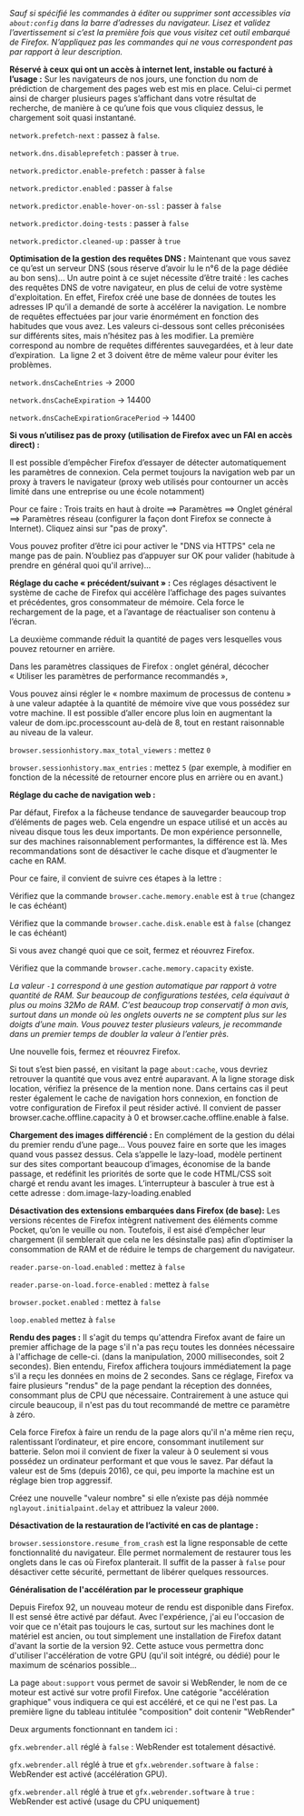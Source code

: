 *Sauf si spécifié les commandes à éditer ou supprimer sont accessibles via ```about:config``` dans la barre d’adresses du navigateur. 
Lisez et validez l’avertissement si c’est la première fois que vous visitez cet outil embarqué de Firefox. 
N’appliquez pas les commandes qui ne vous correspondent pas par rapport à leur description.*

**Réservé à ceux qui ont un accès à internet lent, instable ou facturé à l’usage :**
Sur les navigateurs de nos jours, une fonction du nom de prédiction de chargement des pages web est mis en place. Celui-ci permet ainsi de charger plusieurs pages s’affichant dans votre résultat de recherche, de manière à ce qu’une fois que vous cliquiez dessus, le chargement soit quasi instantané.

```network.prefetch-next``` : passez à ```false```.

```network.dns.disableprefetch``` : passer à ```true```. 

```network.predictor.enable-prefetch``` : passer à ```false```

```network.predictor.enabled``` : passer à ```false```

```network.predictor.enable-hover-on-ssl``` : passer à ```false```

```network.predictor.doing-tests``` : passer à ```false```

```network.predictor.cleaned-up``` : passer à ```true```

**Optimisation de la gestion des requêtes DNS :**
Maintenant que vous savez ce qu’est un serveur DNS (sous réserve d’avoir lu le n°6 de la page dédiée au bon sens)...
Un autre point à ce sujet nécessite d’être traité : les caches des requêtes DNS de votre navigateur, en plus de celui de votre système d'exploitation. 
En effet, Firefox créé une base de données de toutes les adresses IP qu’il a demandé de sorte à accélérer la navigation. 
Le nombre de requêtes effectuées par jour varie énormément en fonction des habitudes que vous avez.
Les valeurs ci-dessous sont celles préconisées sur différents sites, mais n’hésitez pas à les modifier. 
La première correspond au nombre de requêtes différentes sauvegardées, et à leur date d’expiration. 
La ligne 2 et 3 doivent être de même valeur pour éviter les problèmes.

```network.dnsCacheEntries``` -> 2000

```network.dnsCacheExpiration``` -> 14400

```network.dnsCacheExpirationGracePeriod``` -> 14400

**Si vous n’utilisez pas de proxy (utilisation de Firefox avec un FAI en accès direct) :** 

Il est possible d’empêcher Firefox d’essayer de détecter automatiquement les paramètres de connexion. 
Cela permet toujours la navigation web par un proxy à travers le navigateur (proxy web utilisés pour contourner un accès limité dans une entreprise ou une école notamment)

Pour ce faire : Trois traits en haut à droite ==> Paramètres ==> Onglet général ==> Paramètres réseau (configurer la façon dont Firefox se connecte à Internet). 
Cliquez ainsi sur "pas de proxy". 

Vous pouvez profiter d’être ici pour activer le "DNS via HTTPS" cela ne mange pas de pain. 
N’oubliez pas d’appuyer sur OK pour valider (habitude à prendre en général quoi qu'il arrive)...



**Réglage du cache « précédent/suivant » :** 
Ces réglages désactivent le système de cache de Firefox qui accélère l’affichage des pages suivantes et précédentes, gros consommateur de mémoire. 
Cela force le rechargement de la page, et a l’avantage de réactualiser son contenu à l’écran. 

La deuxième commande réduit la quantité de pages vers lesquelles vous pouvez retourner en arrière.

Dans les paramètres classiques de Firefox : onglet général, décocher « Utiliser les paramètres de performance recommandés », 

Vous pouvez ainsi régler le « nombre maximum de processus de contenu » à une valeur adaptée à la quantité de mémoire vive que vous possédez sur votre machine. Il est possible d’aller encore plus loin en augmentant la valeur de dom.ipc.processcount au-delà de 8, tout en restant raisonnable au niveau de la valeur.

```browser.sessionhistory.max_total_viewers``` : mettez ```0```

```browser.sessionhistory.max_entries``` : mettez ```5``` (par exemple, à modifier en fonction de la nécessité de retourner encore plus en arrière ou en avant.)

**Réglage du cache de navigation web :**

Par défaut, Firefox a la fâcheuse tendance de sauvegarder beaucoup trop d’éléments de pages web. Cela engendre un espace utilisé et un accès au niveau disque tous les deux importants. De mon expérience personnelle, sur des machines raisonnablement performantes, la différence est là. Mes recommandations sont de désactiver le cache disque et d’augmenter le cache en RAM.

Pour ce faire, il convient de suivre ces étapes à la lettre :

Vérifiez que la commande ```browser.cache.memory.enable``` est à ```true``` (changez le cas échéant)
    
Vérifiez que la commande ```browser.cache.disk.enable``` est à ```false``` (changez le cas échéant)
    
Si vous avez changé quoi que ce soit, fermez et réouvrez Firefox.
    
Vérifiez que la commande ```browser.cache.memory.capacity``` existe.
    
*La valeur ```-1``` correspond à une gestion automatique par rapport à votre quantité de RAM. 
Sur beaucoup de configurations testées, cela équivaut à plus ou moins 32Mo de RAM. 
C’est beaucoup trop conservatif à mon avis, surtout dans un monde où les onglets ouverts ne se comptent plus sur les doigts d’une main.
Vous pouvez tester plusieurs valeurs, je recommande dans un premier temps de doubler la valeur à l’entier près.*

Une nouvelle fois, fermez et réouvrez Firefox.
    
Si tout s’est bien passé, en visitant la page ```about:cache```, vous devriez retrouver la quantité que vous avez entré auparavant. A la ligne storage disk location, vérifiez la présence de la mention none.
Dans certains cas il peut rester également le cache de navigation hors connexion, en fonction de votre configuration de Firefox il peut résider activé. Il convient de passer browser.cache.offline.capacity à 0 et browser.cache.offline.enable à false.

**Chargement des images différencié :**
En complément de la gestion du délai du premier rendu d’une page...
Vous pouvez faire en sorte que les images quand vous passez dessus. Cela s’appelle le lazy-load, modèle pertinent sur des sites comportant beaucoup d’images, économise de la bande passage, et redéfinit les priorités de sorte que le code HTML/CSS soit chargé et rendu avant les images. L’interrupteur à basculer à true est à cette adresse : dom.image-lazy-loading.enabled

**Désactivation des extensions embarquées dans Firefox (de base):**
Les versions récentes de Firefox intègrent nativement des éléments comme Pocket, qu’on le veuille ou non. Toutefois, il est aisé d’empêcher leur chargement (il semblerait que cela ne les désinstalle pas) afin d’optimiser la consommation de RAM et de réduire le temps de chargement du navigateur.

```reader.parse-on-load.enabled``` : mettez à ```false``` 

```reader.parse-on-load.force-enabled``` : mettez à ```false``` 

```browser.pocket.enabled``` : mettez à ```false``` 

```loop.enabled``` mettez à ```false``` 

**Rendu des pages :** 
Il s'agit du temps qu'attendra Firefox avant de faire un premier affichage de la page s'il n'a pas reçu toutes les données nécessaire à l'affichage de celle-ci.
(dans la manipulation, 2000 millisecondes, soit 2 secondes). 
Bien entendu, Firefox affichera toujours immédiatement la page s'il a reçu les données en moins de 2 secondes.
Sans ce réglage, Firefox va faire plusieurs "rendus" de la page pendant la réception des données, consommant plus de CPU que nécessaire. 
Contrairement à une astuce qui circule beaucoup, il n'est pas du tout recommandé de mettre ce paramètre à zéro. 

Cela force Firefox à faire un rendu de la page alors qu'il n'a même rien reçu, ralentissant l’ordinateur, et pire encore, consommant inutilement sur batterie. 
Selon moi il convient de fixer la valeur à 0 seulement si vous possédez un ordinateur performant et que vous le savez.
Par défaut la valeur est de 5ms (depuis 2016), ce qui, peu importe la machine est un réglage bien trop aggressif.

Créez une nouvelle "valeur nombre" si elle n’existe pas déjà nommée ```nglayout.initialpaint.delay``` et attribuez la valeur ```2000```.

**Désactivation de la restauration de l’activité en cas de plantage :** 

```browser.sessionstore.resume_from_crash``` est la ligne responsable de cette fonctionnalité du navigateur.
Elle permet normalement de restaurer tous les onglets dans le cas où Firefox planterait.
Il suffit de la passer à ```false``` pour désactiver cette sécurité, permettant de libérer quelques ressources. 

**Généralisation de l'accélération par le processeur graphique**

Depuis Firefox 92, un nouveau moteur de rendu est disponible dans Firefox. Il est sensé être activé par défaut.
Avec l'expérience, j'ai eu l'occasion de voir que ce n'était pas toujours le cas, surtout sur les machines dont le matériel est ancien, ou tout simplement une installation de Firefox datant d'avant la sortie de la version 92.
Cette astuce vous permettra donc d'utiliser l'accélération de votre GPU (qu'il soit intégré, ou dédié) pour le maximum de scénarios possible...

La page ```about:support``` vous permet de savoir si WebRender, le nom de ce moteur est activé sur votre profil Firefox.
Une catégorie "accélération graphique" vous indiquera ce qui est accéléré, et ce qui ne l'est pas.
La première ligne du tableau intitulée "composition" doit contenir "WebRender"

Deux arguments fonctionnant en tandem ici : 

```gfx.webrender.all``` réglé à ```false``` : WebRender est totalement désactivé.

```gfx.webrender.all``` réglé à true et ```gfx.webrender.software``` à ```false``` : WebRender est activé (accélération GPU).

```gfx.webrender.all``` réglé à true et ```gfx.webrender.software``` à ```true``` : WebRender est activé (usage du CPU uniquement)


